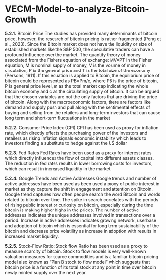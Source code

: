 # VECM-Model-to-analyze-Bitcoin-Growth

**5.2.1.** Bitcoin Price The studies has provided many determinants of bitcoin price, however, the research of bitcoin pricing is rather fragmented (Peng et al., 2023). Since the Bitcoin market does not have the liquidity or size of established markets like the S&P 500, the speculative traders can have a profound influence over the market. The quantity theory of money associated from the Fishers equation of exchange: MV=PT In the Fisher equation, M is nominal supply of money, V is the volume of money in circulation, P is the general price and T is the total size of the economy (Persons, 1911). If this equation is applied to Bitcoin, the equilibrium price of bitcoin could be represented as PB=Pm/c, where PB is the price of bitcoin, P is general price level, m as the total market cap indicating the whole bitcoin economy and c as the circulating supply of bitcoin. It can be argued that the chosen variables are not the only factors that are driving the price of bitcoin. Along with the macroeconomic factors, there are factors like demand and supply push and pull along with the sentimental effects of buying and selling from the retailers and long-term investors that can cause long term and short-term fluctuations in the market 

**5.2.2.** Consumer Price Index (CPI) CPI has been used as proxy for inflation rate, which directly effects the purchasing power of the investors and retailers as rising inflation signals economic instability which leads to investors finding a substitute to hedge against the US dollar 

**5.2.3.** Fed Rates Fed Rates have been used as a proxy for interest rates which directly influences the flow of capital into different assets classes. The reduction in fed rates results in lower borrowing costs for investors, which can result in increased liquidity in the market. 

**5.2.4.** Google Trends and Active Addresses Google trends and number of active addresses have been used as been used a proxy of public interest in market as they capture the shift in engagement and attention on Bitcoin. Google trend captures how often people search the word Bitcoin and words related to bitcoin over time. The spike in search correlates with the periods of rising public interest or curiosity on bitcoin, especially during the time bitcoin is making higher highs in the prices. The number of active addresses indicates the unique addresses involved in transactions over a period. Increase in active addresses indicates growing network, userbase and adoption of bitcoin which is essential for long term sustainability of the bitcoin and decrease price volatility as increase in adoption with results in increased market liquidity. 

**5.2.5.** Stock-Flow Ratio: Stock flow Ratio has been used as a proxy to measure scarcity of bitcoin. Stock to flow models is very well-known valuation measures for scarce commodities and is a familiar bitcoin pricing model also known as “Plan B stock to flow model” which suggests that bitcoin price is a function of its total stock at any point in time over bitcoin newly minted supply over the next year.
